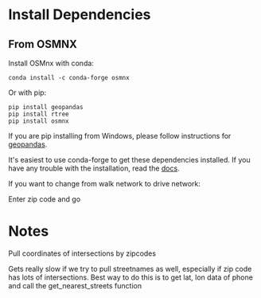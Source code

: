# Install Dependencies
## From OSMNX

Install OSMnx with conda:
```
conda install -c conda-forge osmnx
```

Or with pip:
```
pip install geopandas
pip install rtree
pip install osmnx
```

If you are pip installing from Windows, please follow instructions for [geopandas](http://geoffboeing.com/2014/09/using-geopandas-windows/). 

It's easiest to use conda-forge to get these dependencies installed. If you have any trouble with the installation, read the [docs](https://osmnx.readthedocs.io/en/stable/).

If you want to change from walk network to drive network: 

Enter zip code and go


# Notes

Pull coordinates of intersections by zipcodes

Gets really slow if we try to pull streetnames as well, especially if zip code has lots of intersections. 
Best way to do this is to get lat, lon data of phone and call the get_nearest_streets function